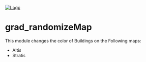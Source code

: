 [![Logo](data/logo.png)](https://imgur.com/a/klUBk)

# grad_randomizeMap

This module changes the color of Buildings on the Following maps:
- Altis 
- Stratis
